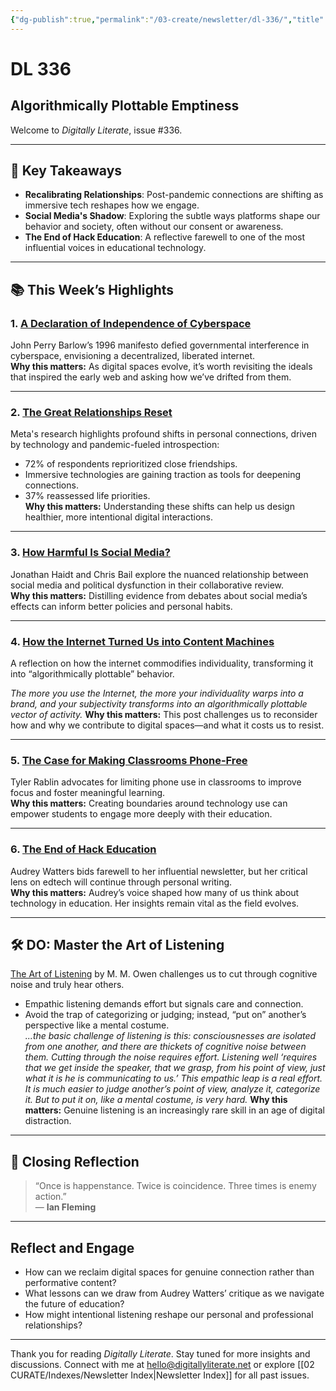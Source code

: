 ```yaml
---
{"dg-publish":true,"permalink":"/03-create/newsletter/dl-336/","title":"Algorithmically Plottable Emptiness","tags":["data","disinformation","education","facebook","futures","identity","privacy","security","social-media"]}
---
```



# DL 336

## Algorithmically Plottable Emptiness

Welcome to _Digitally Literate_, issue #336.  

---

## 🔖 Key Takeaways

- **Recalibrating Relationships**: Post-pandemic connections are shifting as immersive tech reshapes how we engage.  
- **Social Media's Shadow**: Exploring the subtle ways platforms shape our behavior and society, often without our consent or awareness.  
- **The End of Hack Education**: A reflective farewell to one of the most influential voices in educational technology.  

---

## 📚 This Week’s Highlights

### 1. **[A Declaration of Independence of Cyberspace](https://www.youtube.com/watch?v=3WS9DhSIWR0)**  
John Perry Barlow’s 1996 manifesto defied governmental interference in cyberspace, envisioning a decentralized, liberated internet.  
**Why this matters:** As digital spaces evolve, it’s worth revisiting the ideals that inspired the early web and asking how we’ve drifted from them.

---

### 2. **[The Great Relationships Reset](https://www.facebook.com/business/news/insights/the-great-relationships-reset?content_id=g9Lx5lQC7HRotqD)**  
Meta's research highlights profound shifts in personal connections, driven by technology and pandemic-fueled introspection:  
- 72% of respondents reprioritized close friendships.  
- Immersive technologies are gaining traction as tools for deepening connections.  
- 37% reassessed life priorities.  
**Why this matters:** Understanding these shifts can help us design healthier, more intentional digital interactions.

---

### 3. **[How Harmful Is Social Media?](https://www.newyorker.com/culture/annals-of-inquiry/we-know-less-about-social-media-than-we-think)**  
Jonathan Haidt and Chris Bail explore the nuanced relationship between social media and political dysfunction in their collaborative review.  
**Why this matters:** Distilling evidence from debates about social media’s effects can inform better policies and personal habits.

---

### 4. **[How the Internet Turned Us into Content Machines](https://www.newyorker.com/culture/infinite-scroll/how-the-internet-turned-us-into-content-machines)**  
A reflection on how the internet commodifies individuality, transforming it into “algorithmically plottable” behavior.  

_The more you use the Internet, the more your individuality warps into a brand, and your subjectivity transforms into an algorithmically plottable vector of activity._
**Why this matters:** This post challenges us to reconsider how and why we contribute to digital spaces—and what it costs us to resist.

---

### 5. **[The Case for Making Classrooms Phone-Free](https://www.edsurge.com/news/2022-06-06-the-case-for-making-classrooms-phone-free)**  
Tyler Rablin advocates for limiting phone use in classrooms to improve focus and foster meaningful learning.  
**Why this matters:** Creating boundaries around technology use can empower students to engage more deeply with their education.

---

### 6. **[The End of Hack Education](http://hackeducation.com/2022-06-15/so-long-and-thanks-for-all-the-fish)**  
Audrey Watters bids farewell to her influential newsletter, but her critical lens on edtech will continue through personal writing.  
**Why this matters:** Audrey’s voice shaped how many of us think about technology in education. Her insights remain vital as the field evolves.

---

## 🛠️ DO: Master the Art of Listening

[The Art of Listening](https://aeon.co/essays/the-psychologist-carl-rogers-and-the-art-of-active-listening) by M. M. Owen challenges us to cut through cognitive noise and truly hear others.  
- Empathic listening demands effort but signals care and connection.  
- Avoid the trap of categorizing or judging; instead, “put on” another’s perspective like a mental costume.  
_...the basic challenge of listening is this: consciousnesses are isolated from one another, and there are thickets of cognitive noise between them. Cutting through the noise requires effort. Listening well ‘requires that we get inside the speaker, that we grasp, from his point of view, just what it is he is communicating to us.’ This empathic leap is a real effort. It is much easier to judge another’s point of view, analyze it, categorize it. But to put it on, like a mental costume, is very hard._
**Why this matters:** Genuine listening is an increasingly rare skill in an age of digital distraction.

---

## 🌟 Closing Reflection

> “Once is happenstance. Twice is coincidence. Three times is enemy action.”  
> — **Ian Fleming**

---

## Reflect and Engage

- How can we reclaim digital spaces for genuine connection rather than performative content?  
- What lessons can we draw from Audrey Watters’ critique as we navigate the future of education?  
- How might intentional listening reshape our personal and professional relationships?  

---

Thank you for reading _Digitally Literate_. Stay tuned for more insights and discussions. Connect with me at [hello@digitallyliterate.net](mailto:hello@digitallyliterate.net) or explore [[02 CURATE/Indexes/Newsletter Index\|Newsletter Index]] for all past issues.
